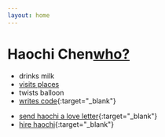 ```yaml
---
layout: home
---
```


Haochi Chen<a href="" ng-click="who()">who?</a>
===========

* drinks milk
* <a href="" ng-click="showCountriesVisited()">visits places</a>
* twists balloon
* [writes code](//github.com/haochi){:target="_blank"}

<!-- markdown dumb dumb -->

* [send haochi a love letter](//google.com/recaptcha/mailhide/d?k=01V26yBdhRi18xeXD582sXyg==&amp;c=lvGgve5tn8yTQZQonV8vRg==){:target="_blank"}
* [hire haochi](//linkedin.com/in/haochi){:target="_blank"}

